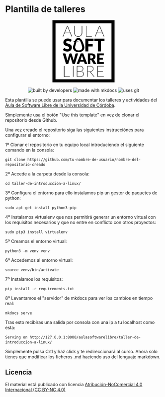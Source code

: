# Plantilla de talleres

<div align="center">
    <img width="200" src="/docs/images/logoasl.png" alt="Aula Software Libre de la UCO">
</div>

<div align="center">

![built by developers](https://img.shields.io/badge/built%20by-developers%20%3C%2F%3E-orange.svg?longCache=true&style=for-the-badge) ![made with mkdocs](https://img.shields.io/badge/made%20with-mkdocs-green.svg?longCache=true&style=for-the-badge) ![uses git](https://img.shields.io/badge/uses-git-blue.svg?longCache=true&style=for-the-badge)

</div>

Esta plantilla se puede usar para documentar los talleres y actividades del [Aula de Software Libre de la Universidad de Córdoba](https://www.uco.es/aulasoftwarelibre).

Simplemente usa el botón "Use this template" en vez de clonar el repositorio desde Github.

Una vez creado el repositorio siga las siguientes instrucciónes para configurar el entorno: 

1º Clonar el repositorio en tu equipo local introduciendo el siguiente comando en la consola:

    git clone https://github.com/tu-nombre-de-usuario/nombre-del-repositorio-creado

2º Accede a la carpeta desde la consola:

    cd taller-de-introduccion-a-linux/

3º Configura el entorno para ello instalamos pip un gestor de paquetes de python:

    sudo apt-get install python3-pip
    
4º Instalamos virtualenv que nos permitirá generar un entorno virtual con los requisitos necesarios y que no entre en conflicto con otros proyectos:

    sudo pip3 install virtualenv  

5º Creamos el entorno virtual:

    python3 -m venv venv 
    
6º Accedemos al entorno virtual:

    source venv/bin/activate 

7º Instalamos los requisitos:

    pip install -r requirements.txt 

8º Levantamos el "servidor" de mkdocs para ver los cambios en tiempo real:

    mkdocs serve  

Tras esto recibiras una salida por consola con una ip a tu localhost como esta:

    Serving on http://127.0.0.1:8000/aulasoftwarelibre/taller-de-introduccion-a-linux/

Simplemente pulsa Crtl y haz click y te redireccionará al curso. Ahora solo tienes que modificar los ficheros .md haciendo uso del lenguaje markdown.

## Licencia

El material está publicado con licencia [Atribución-NoComercial 4.0 Internacional (CC BY-NC 4.0)](https://creativecommons.org/licenses/by-nc/4.0/deed.es)

